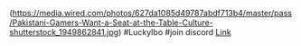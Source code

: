 (https://media.wired.com/photos/627da1085d49787abdf713b4/master/pass/Pakistani-Gamers-Want-a-Seat-at-the-Table-Culture-shutterstock_1949862841.jpg)
#LuckyIbo
#join discord [Link](https://discord.gg/5kNnmysgVx)
